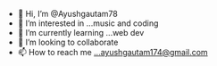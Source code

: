 - 👋 Hi, I’m @Ayushgautam78
- 👀 I’m interested in ...music and coding
- 🌱 I’m currently learning ...web dev
- 💞️ I’m looking to collaborate 
- 📫 How to reach me ...ayushgautam174@gmail.com

<!---
Ayushgautam78/Ayushgautam78 is a ✨ special ✨ repository because its `README.md` (this file) appears on your GitHub profile.
You can click the Preview link to take a look at your changes.
--->
